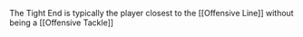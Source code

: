 The Tight End is typically the player closest to  the [[Offensive Line]] without being a [[Offensive Tackle]]